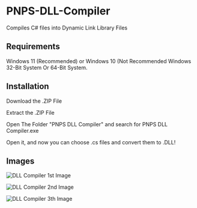 # PNPS-DLL-Compiler
Compiles C# files into Dynamic Link Library Files

## Requirements

Windows 11 (Recommended) or Windows 10 (Not Recommended
Windows 32-Bit System Or 64-Bit System.

## Installation

Download the .ZIP File

Extract the .ZIP File

Open The Folder "PNPS DLL Compiler" and search for PNPS DLL Compiler.exe

Open it, and now you can choose .cs files and convert them to .DLL!

## Images

![DLL Compiler 1st Image](https://i.ibb.co/Gv811nwT/PNPSDLLCompiler-Leak.png)

![DLL Compiler 2nd Image](https://i.ibb.co/CRBwg1f/PNPSDLLCompiler-Leak-2.png)

![DLL Compiler 3th Image](https://i.ibb.co/tTCXXPZH/PNPSDLLCompiler-Leak-3.png)


